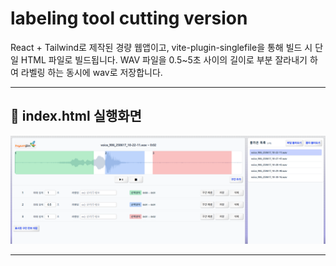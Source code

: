 # labeling tool cutting version

React + Tailwind로 제작된 경량 웹앱이고, vite-plugin-singlefile을 통해 빌드 시 단일 HTML 파일로 빌드됩니다.
WAV 파일을 0.5~5초 사이의 길이로 부분 잘라내기 하여 라벨링 하는 동시에 wav로 저장합니다.

---

## 📅 index.html 실행화면

![0430 UI](https://github.com/limPage/labeling_tool_cutting/blob/master/dist/sample_img.png)

---
